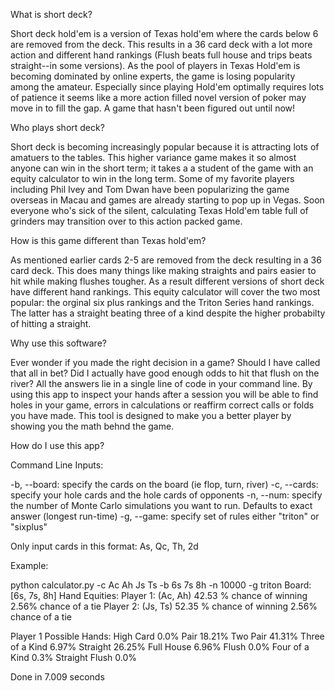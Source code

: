 What is short deck?

Short deck hold'em is a version of Texas hold'em where the cards below 6 are removed from the deck. This results in a 36 card deck with a lot more action and different hand rankings (Flush beats full house and trips beats straight--in some versions). As the pool of players in Texas Hold'em is becoming dominated by online experts, the game is losing popularity among the amateur. Especially since playing Hold'em optimally requires lots of patience it seems like a more action filled novel version of poker may move in to fill the gap. A game that hasn't been figured out until now!

Who plays short deck?

Short deck is becoming increasingly popular because it is attracting lots of amatuers to the tables. This higher variance game makes it so almost anyone can win in the short term; it takes a a student of the game with an equity calculator to win in the long term. Some of my favorite players including Phil Ivey and Tom Dwan have been popularizing the game overseas in Macau and games are already starting to pop up in Vegas. Soon everyone who's sick of the silent, calculating Texas Hold'em table full of grinders may transition over to this action packed game.

How is this game different than Texas hold'em?

As mentioned earlier cards 2-5 are removed from the deck resulting in a 36 card deck. This does many things like making straights and pairs easier to hit while making flushes tougher. As a result different versions of short deck have different hand rankings. This equity calculator will cover the two most popular: the orginal six plus rankings and the Triton Series hand rankings. The latter has a straight beating three of a kind despite the higher probabilty of hitting a straight.

Why use this software?

Ever wonder if you made the right decision in a game? Should I have called that all in bet? Did I actually have good enough odds to hit that flush on the river? All the answers lie in a single line of code in your command line. By using this app to inspect your hands after a session you will be able to find holes in your game, errors in calculations or reaffirm correct calls or folds you have made. This tool is designed to make you a better player by showing you the math behnd the game.

How do I use this app?

Command Line Inputs:

-b, --board: specify the cards on the board (ie flop, turn, river) 
-c, --cards: specify your hole cards and the hole cards of opponents 
-n, --num: specify the number of Monte Carlo simulations you want to run. Defaults to exact answer (longest run-time) 
-g, --game: specify set of rules either "triton" or "sixplus"

Only input cards in this format: As, Qc, Th, 2d

Example:

python calculator.py -c Ac Ah Js Ts -b 6s 7s 8h -n 10000 -g triton
Board: [6s, 7s, 8h] 
Hand Equities: 
Player 1: (Ac, Ah) 42.53 % chance of winning 2.56% chance of a tie 
Player 2: (Js, Ts) 52.35 % chance of winning 2.56% chance of a tie

Player 1 Possible Hands: High Card 0.0% Pair 18.21% Two Pair 41.31% Three of a Kind 6.97% Straight 26.25% Full House 6.96% Flush 0.0% Four of a Kind 0.3% Straight Flush 0.0%

Done in 7.009 seconds

